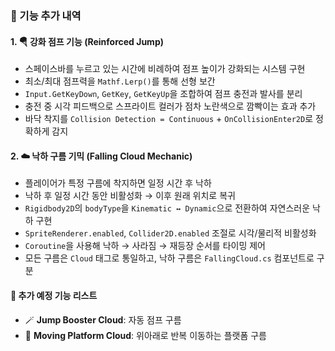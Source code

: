 ### 🔧 기능 추가 내역

#### 1. 🪂 강화 점프 기능 (Reinforced Jump)
- 스페이스바를 누르고 있는 시간에 비례하여 점프 높이가 강화되는 시스템 구현
- 최소/최대 점프력을 `Mathf.Lerp()`를 통해 선형 보간
- `Input.GetKeyDown`, `GetKey`, `GetKeyUp`을 조합하여 점프 충전과 발사를 분리
- 충전 중 시각 피드백으로 스프라이트 컬러가 점차 노란색으로 깜빡이는 효과 추가
- 바닥 착지를 `Collision Detection = Continuous` + `OnCollisionEnter2D`로 정확하게 감지

#### 2. ☁️ 낙하 구름 기믹 (Falling Cloud Mechanic)
- 플레이어가 특정 구름에 착지하면 일정 시간 후 낙하
- 낙하 후 일정 시간 동안 비활성화 → 이후 원래 위치로 복귀
- `Rigidbody2D`의 `bodyType`을 `Kinematic ↔ Dynamic`으로 전환하여 자연스러운 낙하 구현
- `SpriteRenderer.enabled`, `Collider2D.enabled` 조절로 시각/물리적 비활성화
- `Coroutine`을 사용해 낙하 → 사라짐 → 재등장 순서를 타이밍 제어
- 모든 구름은 `Cloud` 태그로 통일하고, 낙하 구름은 `FallingCloud.cs` 컴포넌트로 구분

#### 🔧 추가 예정 기능 리스트

- 🪄 **Jump Booster Cloud**: 자동 점프 구름
- 🔁 **Moving Platform Cloud**: 위아래로 반복 이동하는 플랫폼 구름

